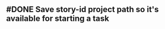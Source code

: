 ## #DONE Save story-id project path so it's available for starting a task
<!-- #task -->
<!-- created:2023-09-12T13:05:36.069Z task-id:eGOkf group:"Ungrouped Tasks" story-id:Import-tasks order:80 completed:2023-10-01T17:34:03.909Z -->
